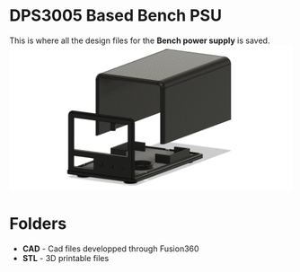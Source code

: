 ﻿# DPS3005 Based Bench PSU

This is where all the design files for the **Bench power supply** is saved. 
![Render](https://raw.githubusercontent.com/nadeeofthings/bench-psu/main/Render.png)

# Folders

 - **CAD** - Cad files developped through Fusion360
 - **STL** - 3D printable files
